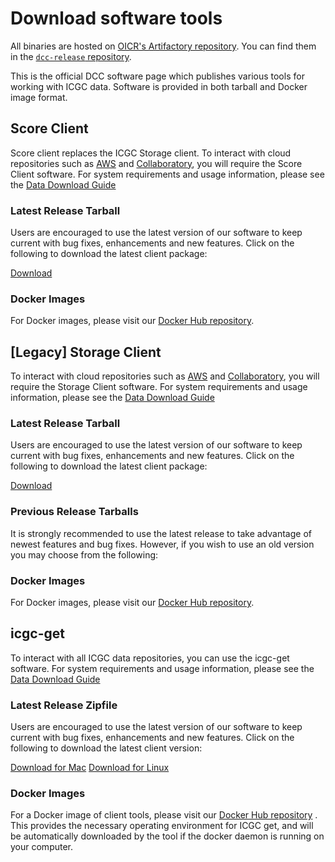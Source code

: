 # Download software tools

All binaries are hosted on [OICR's Artifactory repository](https://artifacts.oicr.on.ca/artifactory). You can find them in the [`dcc-release` repository](https://artifacts.oicr.on.ca/artifactory/simple/dcc-release/org/icgc/dcc/).

This is the official DCC software page which publishes various tools for working with ICGC data. Software is provided in both tarball and Docker image format.

## Score Client

Score client replaces the ICGC Storage client. To interact with cloud repositories such as [AWS](https://dcc.icgc.org/icgc-in-the-cloud/aws) and [Collaboratory](https://dcc.icgc.org/icgc-in-the-cloud/collaboratory/), you will require the Score Client software. For system requirements and usage information, please see the [Data Download Guide](http://docs.icgc.org/download/guide/)

### Latest Release Tarball

Users are encouraged to use the latest version of our software to keep current with bug fixes, enhancements and new features. Click on the following to download the latest client package:

[Download](https://artifacts.oicr.on.ca/artifactory/dcc-release/bio/overture/score-client/[RELEASE]/score-client-[RELEASE]-dist.tar.gz)

### Docker Images

For Docker images, please visit our [Docker Hub repository](https://hub.docker.com/r/overture/score/).

## [Legacy] Storage Client

To interact with cloud repositories such as [AWS](https://dcc.icgc.org/icgc-in-the-cloud/aws) and [Collaboratory](https://dcc.icgc.org/icgc-in-the-cloud/collaboratory/), you will require the Storage Client software. For system requirements and usage information, please see the [Data Download Guide](http://docs.icgc.org/download/guide/)

### Latest Release Tarball

Users are encouraged to use the latest version of our software to keep current with bug fixes, enhancements and new features. Click on the following to download the latest client package:

[Download](https://dcc.icgc.org/api/v1/ui/software/icgc-storage-client/latest)

### Previous Release Tarballs

It is strongly recommended to use the latest release to take advantage of newest features and bug fixes.
However, if you wish to use an old version you may choose from the following:

<versions-table client-type="0"></versions-table>

### Docker Images

For Docker images, please visit our [Docker Hub repository](https://hub.docker.com/r/icgc/icgc-storage-client/).

## icgc-get

To interact with all ICGC data repositories, you can use the icgc-get software. For system requirements and usage information, please see the [Data Download Guide](/download/icgc-get/)

### Latest Release Zipfile

Users are encouraged to use the latest version of our software to keep current with bug fixes, enhancements and new features. Click on the following to download the latest client version:

[Download for Mac](https://dcc.icgc.org/api/v1/ui/software/icgc-get/osx/latest) [Download for Linux](https://dcc.icgc.org/api/v1/ui/software/icgc-get/linux/latest)

### Docker Images

For a Docker image of client tools, please visit our [Docker Hub repository](https://hub.docker.com/r/icgc/icgc-get/) . This provides the necessary operating environment for ICGC get, and will be automatically downloaded by the tool if the docker daemon is running on your computer.

